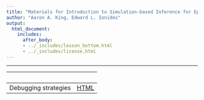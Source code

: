 ```yaml
---
title: "Materials for Introduction to Simulation-based Inference for Epidemiological Dynamics"
author: "Aaron A. King, Edward L. Ionides"
output:
  html_document:
    includes:
      after_body:
      - ../_includes/lesson_bottom.html
      - ../_includes/license.html
---
```


----------------------

| &nbsp;               | &nbsp;             |
|:---------------------|:------------------:|
| Debugging strategies | [HTML](debug.html) |
